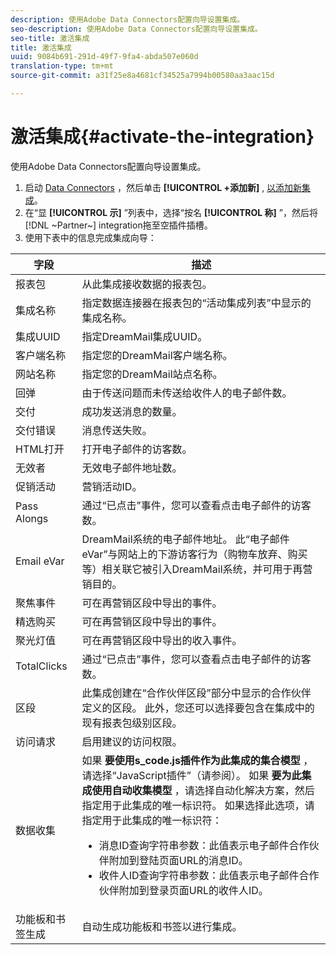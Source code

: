 ```yaml
---
description: 使用Adobe Data Connectors配置向导设置集成。
seo-description: 使用Adobe Data Connectors配置向导设置集成。
seo-title: 激活集成
title: 激活集成
uuid: 9084b691-291d-49f7-9fa4-abda507e060d
translation-type: tm+mt
source-git-commit: a31f25e8a4681cf34525a7994b00580aa3aac15d

---
```



# 激活集成{#activate-the-integration}

使用Adobe Data Connectors配置向导设置集成。

1. 启动 [Data Connectors](https://marketing.adobe.com/resources/help/en_US/genesis/c_overview.html) ，然后单击 **[!UICONTROL +添加新]** , [以添加新集成](https://marketing.adobe.com/resources/help/en_US/genesis/t_add_integration.html)。
1. 在“显 **[!UICONTROL 示]** ”列表中，选择“按名 **[!UICONTROL 称]** ”，然后将 [!DNL ~Partner~] integration拖至空插件插槽。
1. 使用下表中的信息完成集成向导：

| 字段 | 描述 |
|--- |--- |
| 报表包 | 从此集成接收数据的报表包。 |
| 集成名称 | 指定数据连接器在报表包的“活动集成列表”中显示的集成名称。 |
| 集成UUID | 指定DreamMail集成UUID。 |
| 客户端名称 | 指定您的DreamMail客户端名称。 |
| 网站名称 | 指定您的DreamMail站点名称。 |
| 回弹 | 由于传送问题而未传送给收件人的电子邮件数。 |
| 交付 | 成功发送消息的数量。 |
| 交付错误 | 消息传送失败。 |
| HTML打开 | 打开电子邮件的访客数。 |
| 无效者 | 无效电子邮件地址数。 |
| 促销活动 | 营销活动ID。 |
| Pass Alongs | 通过“已点击”事件，您可以查看点击电子邮件的访客数。 |
| Email eVar | DreamMail系统的电子邮件地址。 此“电子邮件eVar”与网站上的下游访客行为（购物车放弃、购买等）相关联它被引入DreamMail系统，并可用于再营销目的。 |
| 聚焦事件 | 可在再营销区段中导出的事件。 |
| 精选购买 | 可在再营销区段中导出的事件。 |
| 聚光灯值 | 可在再营销区段中导出的收入事件。 |
| TotalClicks | 通过“已点击”事件，您可以查看点击电子邮件的访客数。 |
| 区段 | 此集成创建在“合作伙伴区段”部分中显示的合作伙伴定义的区段。 此外，您还可以选择要包含在集成中的现有报表包级别区段。 |
|  访问请求 | 启用建议的访问权限。 |
| 数据收集 | 如果 **要使用s_code.js插件作为此集成的集合模型** ，请选择“JavaScript插件”（请参阅）。 如果 **要为此集成使用自动收集模型** ，请选择自动化解决方案，然后指定用于此集成的唯一标识符。 如果选择此选项，请指定用于此集成的唯一标识符：<ul><li>消息ID查询字符串参数：此值表示电子邮件合作伙伴附加到登陆页面URL的消息ID。</li><li>收件人ID查询字符串参数：此值表示电子邮件合作伙伴附加到登录页面URL的收件人ID。</li></ul> |
| 功能板和书签生成 | 自动生成功能板和书签以进行集成。 |